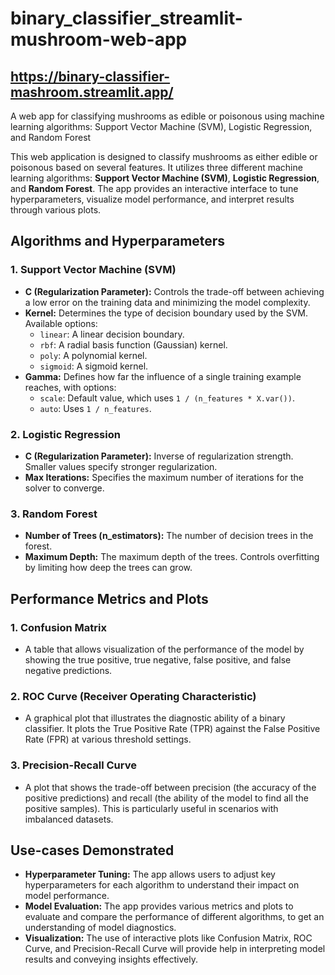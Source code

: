 # binary_classifier_streamlit-mushroom-web-app
## https://binary-classifier-mashroom.streamlit.app/
A web app for classifying mushrooms as edible or poisonous using machine learning algorithms: Support Vector Machine (SVM), Logistic Regression, and Random Forest


This web application is designed to classify mushrooms as either edible or poisonous based on several features. It utilizes three different machine learning algorithms: **Support Vector Machine (SVM)**, **Logistic Regression**, and **Random Forest**. The app provides an interactive interface to tune hyperparameters, visualize model performance, and interpret results through various plots.

## Algorithms and Hyperparameters

### 1. **Support Vector Machine (SVM)**
   - **C (Regularization Parameter):** Controls the trade-off between achieving a low error on the training data and minimizing the model complexity.
   - **Kernel:** Determines the type of decision boundary used by the SVM. Available options:
     - `linear`: A linear decision boundary.
     - `rbf`: A radial basis function (Gaussian) kernel.
     - `poly`: A polynomial kernel.
     - `sigmoid`: A sigmoid kernel.
   - **Gamma:** Defines how far the influence of a single training example reaches, with options:
     - `scale`: Default value, which uses `1 / (n_features * X.var())`.
     - `auto`: Uses `1 / n_features`.

### 2. **Logistic Regression**
   - **C (Regularization Parameter):** Inverse of regularization strength. Smaller values specify stronger regularization.
   - **Max Iterations:** Specifies the maximum number of iterations for the solver to converge.

### 3. **Random Forest**
   - **Number of Trees (n_estimators):** The number of decision trees in the forest.
   - **Maximum Depth:** The maximum depth of the trees. Controls overfitting by limiting how deep the trees can grow.

## Performance Metrics and Plots

### 1. **Confusion Matrix**
   - A table that allows visualization of the performance of the model by showing the true positive, true negative, false positive, and false negative predictions.

### 2. **ROC Curve (Receiver Operating Characteristic)**
   - A graphical plot that illustrates the diagnostic ability of a binary classifier. It plots the True Positive Rate (TPR) against the False Positive Rate (FPR) at various threshold settings.

### 3. **Precision-Recall Curve**
   - A plot that shows the trade-off between precision (the accuracy of the positive predictions) and recall (the ability of the model to find all the positive samples). This is particularly useful in scenarios with imbalanced datasets.

## Use-cases Demonstrated
- **Hyperparameter Tuning:** The app allows users to adjust key hyperparameters for each algorithm to understand their impact on model performance.
- **Model Evaluation:** The app provides various metrics and plots to evaluate and compare the performance of different algorithms, to get an understanding of model diagnostics.
- **Visualization:** The use of interactive plots like Confusion Matrix, ROC Curve, and Precision-Recall Curve will provide help in interpreting model results and conveying insights effectively.

